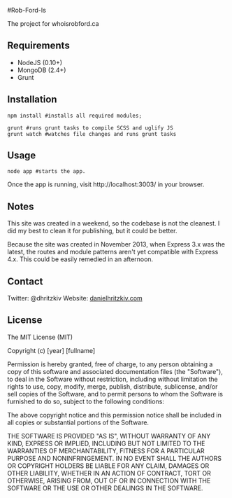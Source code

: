 #Rob-Ford-Is

The project for whoisrobford.ca

## Requirements

- NodeJS (0.10+)
- MongoDB (2.4+)
- Grunt

## Installation

	npm install #installs all required modules;

	grunt #runs grunt tasks to compile SCSS and uglify JS
	grunt watch #watches file changes and runs grunt tasks
	
## Usage

	node app #starts the app.
	
Once the app is running, visit http://localhost:3003/ in your browser.
	
## Notes

This site was created in a weekend, so the codebase is not the cleanest. I did my best to clean it for publishing, but it could be better.

Because the site was created in November 2013, when Express 3.x was the latest, the routes and module patterns aren't yet compatible with Express 4.x. This could be easily remedied in an afternoon.

## Contact

Twitter: @dhritzkiv
Website: [danielhritzkiv.com](http://danielhritzkiv.com)

## License

The MIT License (MIT)

Copyright (c) [year] [fullname]

Permission is hereby granted, free of charge, to any person obtaining a copy
of this software and associated documentation files (the "Software"), to deal
in the Software without restriction, including without limitation the rights
to use, copy, modify, merge, publish, distribute, sublicense, and/or sell
copies of the Software, and to permit persons to whom the Software is
furnished to do so, subject to the following conditions:

The above copyright notice and this permission notice shall be included in all
copies or substantial portions of the Software.

THE SOFTWARE IS PROVIDED "AS IS", WITHOUT WARRANTY OF ANY KIND, EXPRESS OR
IMPLIED, INCLUDING BUT NOT LIMITED TO THE WARRANTIES OF MERCHANTABILITY,
FITNESS FOR A PARTICULAR PURPOSE AND NONINFRINGEMENT. IN NO EVENT SHALL THE
AUTHORS OR COPYRIGHT HOLDERS BE LIABLE FOR ANY CLAIM, DAMAGES OR OTHER
LIABILITY, WHETHER IN AN ACTION OF CONTRACT, TORT OR OTHERWISE, ARISING FROM,
OUT OF OR IN CONNECTION WITH THE SOFTWARE OR THE USE OR OTHER DEALINGS IN THE
SOFTWARE.